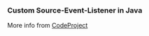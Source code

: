 <h3>Custom Source-Event-Listener in Java</h3>
<p>More info from <a href="http://www.codeproject.com/Articles/677591/Defining-Custom-Source-Event-Listener-in-Java" target="_blank">CodeProject</a></p>
